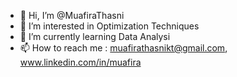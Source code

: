 - 👋 Hi, I’m @MuafiraThasni
- 👀 I’m interested in Optimization Techniques
- 🌱 I’m currently learning Data Analysi
- 📫 How to reach me : muafirathasnikt@gmail.com, www.linkedin.com/in/muafira

<!---
MuafiraThasni/MuafiraThasni is a ✨ special ✨ repository because its `README.md` (this file) appears on your GitHub profile.
You can click the Preview link to take a look at your changes.
--->
